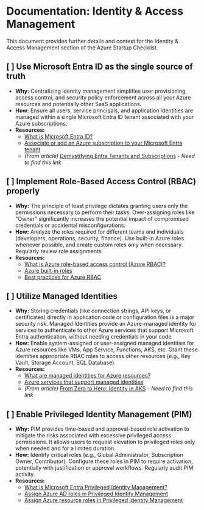 # Documentation: Identity & Access Management

This document provides further details and context for the Identity & Access Management section of the Azure Startup Checklist.

## [ ] Use Microsoft Entra ID as the single source of truth

*   **Why:** Centralizing identity management simplifies user provisioning, access control, and security policy enforcement across all your Azure resources and potentially other SaaS applications.
*   **How:** Ensure all users, service principals, and application identities are managed within a single Microsoft Entra ID tenant associated with your Azure subscriptions.
*   **Resources:**
    *   [What is Microsoft Entra ID?](https://learn.microsoft.com/en-us/entra/fundamentals/whatis)
    *   [Associate or add an Azure subscription to your Microsoft Entra tenant](https://learn.microsoft.com/en-us/entra/fundamentals/how-subscriptions-associated-directory)
    *   *(From article)* [Demystifying Entra Tenants and Subscriptions]() - *Need to find this link* 

## [ ] Implement Role-Based Access Control (RBAC) properly

*   **Why:** The principle of least privilege dictates granting users only the permissions necessary to perform their tasks. Over-assigning roles like "Owner" significantly increases the potential impact of compromised credentials or accidental misconfigurations.
*   **How:** Analyze the roles required for different teams and individuals (developers, operations, security, finance). Use built-in Azure roles whenever possible, and create custom roles only when necessary. Regularly review role assignments.
*   **Resources:**
    *   [What is Azure role-based access control (Azure RBAC)?](https://learn.microsoft.com/en-us/azure/role-based-access-control/overview)
    *   [Azure built-in roles](https://learn.microsoft.com/en-us/azure/role-based-access-control/built-in-roles)
    *   [Best practices for Azure RBAC](https://learn.microsoft.com/en-us/azure/role-based-access-control/best-practices)

## [ ] Utilize Managed Identities

*   **Why:** Storing credentials (like connection strings, API keys, or certificates) directly in application code or configuration files is a major security risk. Managed Identities provide an Azure-managed identity for services to authenticate to other Azure services that support Microsoft Entra authentication, without needing credentials in your code.
*   **How:** Enable system-assigned or user-assigned managed identities for Azure resources like VMs, App Service, Functions, AKS, etc. Grant these identities appropriate RBAC roles to access other resources (e.g., Key Vault, Storage Account, SQL Database).
*   **Resources:**
    *   [What are managed identities for Azure resources?](https://learn.microsoft.com/en-us/entra/identity/managed-identities-azure-resources/overview)
    *   [Azure services that support managed identities](https://learn.microsoft.com/en-us/entra/identity/managed-identities-azure-resources/services-support-managed-identities)
    *   *(From article)* [From Zero to Hero: Identity in AKS]() - *Need to find this link*

## [ ] Enable Privileged Identity Management (PIM)

*   **Why:** PIM provides time-based and approval-based role activation to mitigate the risks associated with excessive privileged access permissions. It allows users to request elevation to privileged roles only when needed and for a limited duration.
*   **How:** Identify critical roles (e.g., Global Administrator, Subscription Owner, Contributor). Configure these roles in PIM to require activation, potentially with justification or approval workflows. Regularly audit PIM activity.
*   **Resources:**
    *   [What is Microsoft Entra Privileged Identity Management?](https://learn.microsoft.com/en-us/entra/id-governance/privileged-identity-management/pim-configure)
    *   [Assign Azure AD roles in Privileged Identity Management](https://learn.microsoft.com/en-us/entra/id-governance/privileged-identity-management/pim-how-to-assign-azure-ad-role)
    *   [Assign Azure resource roles in Privileged Identity Management](https://learn.microsoft.com/en-us/azure/role-based-access-control/privileged-identity-management/pim-resource-roles-assign-roles)

